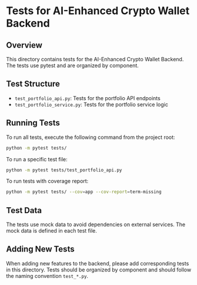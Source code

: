 # Tests for AI-Enhanced Crypto Wallet Backend

## Overview
This directory contains tests for the AI-Enhanced Crypto Wallet Backend. The tests use pytest and are organized by component.

## Test Structure
- `test_portfolio_api.py`: Tests for the portfolio API endpoints
- `test_portfolio_service.py`: Tests for the portfolio service logic

## Running Tests
To run all tests, execute the following command from the project root:

```bash
python -m pytest tests/
```

To run a specific test file:

```bash
python -m pytest tests/test_portfolio_api.py
```

To run tests with coverage report:

```bash
python -m pytest tests/ --cov=app --cov-report=term-missing
```

## Test Data
The tests use mock data to avoid dependencies on external services. The mock data is defined in each test file.

## Adding New Tests
When adding new features to the backend, please add corresponding tests in this directory. Tests should be organized by component and should follow the naming convention `test_*.py`. 